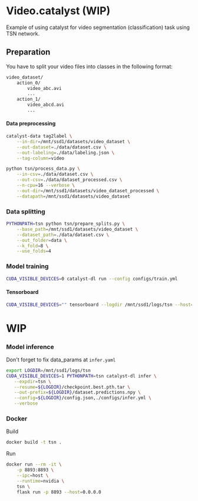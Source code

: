 # Video.catalyst (WIP)
Example of using catalyst for video segmentation (classification) task using TSN network.

## Preparation
You have to split your video files into classes in the following format:
```bash
video_dataset/
    action_0/
        video_abc.avi
        ...
    action_1/
        video_abcd.avi
        ...
```
#### Data preprocessing

```bash
catalyst-data tag2label \
    --in-dir=/mnt/ssd1/datasets/video_dataset \
    --out-dataset=./data/dataset.csv \
    --out-labeling=./data/labeling.json \
    --tag-column=video
```

```bash
python tsn/process_data.py \
    --in-csv=./data/dataset.csv \
    --out-csv=./data/dataset_processed.csv \
    --n-cpu=16 --verbose \
    --out-dir=/mnt/ssd1/datasets/video_dataset_processed \
    --datapath=/mnt/ssd1/datasets/video_dataset
```

### Data splitting
```bash
PYTHONPATH=tsn python tsn/prepare_splits.py \
    --base_path=/mnt/ssd1/datasets/video_dataset \
    --dataset_path=./data/dataset.csv \
    --out_folder=data \
    --k_fold=8 \
    --use_folds=4
```
### Model training
```bash
CUDA_VISIBLE_DEVICES=0 catalyst-dl run --config configs/train.yml
```

 
#### Tensorboard
```bash
CUDA_VISIBLE_DEVICES="" tensorboard --logdir /mnt/ssd1/logs/tsn --host=0.0.0.0 --port=6006
```
# WIP
### Model inference
Don't forget to fix data_params at `infer.yaml`

```bash
export LOGDIR=/mnt/ssd1/logs/tsn
CUDA_VISIBLE_DEVICES=1 PYTHONPATH=tsn catalyst-dl infer \
   --expdir=tsn \
   --resume=${LOGDIR}/checkpoint.best.pth.tar \
   --out-prefix=${LOGDIR}/dataset.predictions.npy \
   --config=${LOGDIR}/config.json,./configs/infer.yml \
   --verbose
 ```

### Docker 
Build
```bash
docker build -t tsn .
```

Run
```bash
docker run --rm -it \
    -p 8893:8893 \
    --ipc=host \
    --runtime=nvidia \
    tsn \
    flask run -p 8893 --host=0.0.0.0
```
